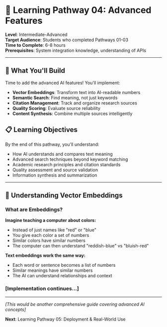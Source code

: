 # 🚀 Learning Pathway 04: Advanced Features

**Level**: Intermediate-Advanced  
**Target Audience**: Students who completed Pathways 01-03  
**Time to Complete**: 6-8 hours  
**Prerequisites**: System integration knowledge, understanding of APIs

---

## 🎯 What You'll Build

Time to add the advanced AI features! You'll implement:
- **Vector Embeddings**: Transform text into AI-readable numbers
- **Semantic Search**: Find meaning, not just keywords
- **Citation Management**: Track and organize research sources
- **Quality Scoring**: Evaluate source reliability
- **Content Synthesis**: Combine multiple sources intelligently

## 📋 Learning Objectives

By the end of this pathway, you'll understand:
- How AI understands and compares text meaning
- Advanced search techniques beyond keyword matching
- Academic research principles and citation standards
- Quality assessment and source validation
- Information synthesis and summarization

---

## 🧠 Understanding Vector Embeddings

### What are Embeddings?

**Imagine teaching a computer about colors:**
- Instead of just names like "red" or "blue"
- You give each color a set of numbers
- Similar colors have similar numbers
- The computer can then understand "reddish-blue" vs "bluish-red"

**Text embeddings work the same way:**
- Each word or sentence becomes a list of numbers
- Similar meanings have similar numbers
- The AI can understand relationships and context

### [Implementation continues...]

---

*[This would be another comprehensive guide covering advanced AI concepts]*

**Next**: Learning Pathway 05: Deployment & Real-World Use
